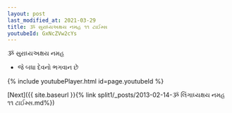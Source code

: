 ```yaml
---
layout: post
last_modified_at: 2021-03-29
title: ૐ સુરાધ્યઅક્ષય નમહ ૧૧ ટાઈમ્સ
youtubeId: GxNcZVw2cYs
---
```

 
 
 ૐ સુરાધ્યઅક્ષય નમહ  
 
 -  જે બધા દેવનો ભગવાન છે 
 
  
 
  
 
 
 
 
 
 


{% include youtubePlayer.html id=page.youtubeId %}
 
[Next]({{ site.baseurl }}{% link  split1/_posts/2013-02-14-ૐ લિંગાધ્યક્ષય નમહ ૧૧ ટાઈમ્સ.md%})
 

